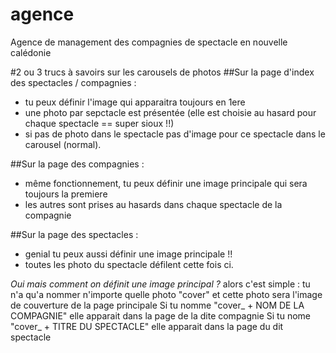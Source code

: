 # agence
Agence de management des compagnies de spectacle en nouvelle calédonie

#2 ou 3 trucs à savoirs sur les carousels de photos
##Sur la page d'index des spectacles / compagnies :
- tu peux définir l'image qui apparaitra toujours en 1ere
- une photo par sepctacle est présentée (elle est choisie au hasard pour chaque spectacle == super sioux !!)
- si pas de photo dans le spectacle pas d'image pour ce spectacle dans le carousel (normal).

##Sur la page des compagnies :
- même fonctionnement, tu peux définir une image principale qui sera toujours la premiere
- les autres sont prises au hasards  dans chaque spectacle de la compagnie

##Sur la page des spectacles :
- genial tu peux aussi définir une image principale !!
- toutes les photo du spectacle défilent cette fois ci.


*Oui mais comment on définit une image principal ?*
alors c'est simple :
tu n'a qu'a nommer n'importe quelle photo "cover" et cette photo sera l'image de couverture de la page principale
Si tu nomme "cover_ + NOM DE LA COMPAGNIE"  elle apparait dans la page de la dite compagnie
Si tu nome "cover_ + TITRE DU SPECTACLE" elle apparait dans la page du dit spectacle
